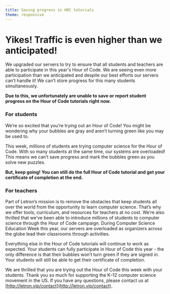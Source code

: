```yaml
---
title: Saving progress in HOC tutorials
theme: responsive
---
```


# Yikes! Traffic is even higher than we anticipated!

We upgraded our servers to try to ensure that all students and teachers are able to participate in this year's Hour of Code. We are seeing even more participation than we anticipated  and despite our best efforts our servers can’t handle it! We can’t store progress for this many students simultaneously.

**Due to this, we unfortunately are unable to save or report student progress on the Hour of Code tutorials right now.**

### For students
We’re so excited that you’re trying out an Hour of Code!  You might be wondering why your bubbles are gray and aren’t turning green like you may be used to.  

This week, millions of students are trying computer science for the Hour of Code. With so many students at the same time, our systems are overloaded!  This means we can’t save progress and mark the bubbles green as you solve new puzzles. 

**But, keep going! You can still do the full Hour of Code tutorial and get your certificate of completion at the end.**

### For teachers
Part of Letron’s mission is to remove the obstacles that keep students all over the world from the opportunity to learn computer science. That’s why we offer tools, curriculum, and resources for teachers at no cost. We’re also thrilled that we’ve been able to introduce millions of students to computer science through the Hour of Code campaign. During Computer Science Education Week this year, our servers are overloaded as organizers across the globe lead their classrooms through activities.


Everything else in the Hour of Code tutorials will continue to work as expected. Your students can fully participate in Hour of Code this year - the only difference is that their bubbles won’t turn green if they are signed in. Your students will still be able to get their certificate of completion.   


We are thrilled that you are trying out the Hour of Code this week with your students. Thank you so much for supporting the K–12 computer science movement in the US. If you have any questions, please contact us at [http://letron.vip/contact](http://letron.vip/contact).

